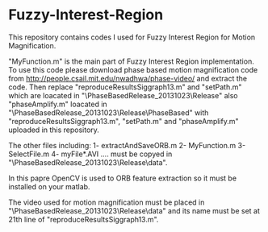 # Fuzzy-Interest-Region
This repository contains codes I used for Fuzzy Interest Region for Motion Magnification.

"MyFunction.m" is the main part of Fuzzy Interest Region implementation. To use this code please download phase based motion magnification code from http://people.csail.mit.edu/nwadhwa/phase-video/ and extract the code. Then replace "reproduceResultsSiggraph13.m" and "setPath.m" which are loacated in "\PhaseBasedRelease_20131023\Release" also "phaseAmplify.m" loacated in "\PhaseBasedRelease_20131023\Release\PhaseBased" with "reproduceResultsSiggraph13.m", "setPath.m" and "phaseAmplify.m" uploaded in this repository. 

The other files including:
1- extractAndSaveORB.m
2- MyFunction.m
3- SelectFile.m
4- myFile*.AVI
....
must be copyed in "\PhaseBasedRelease_20131023\Release\data". 

In this papre OpenCV is used to ORB feature extraction so it must be installed on your matlab.

The  video used for motion magnification must be placed in "\PhaseBasedRelease_20131023\Release\data" and its  name  must be set at  21th line of "reproduceResultsSiggraph13.m".


